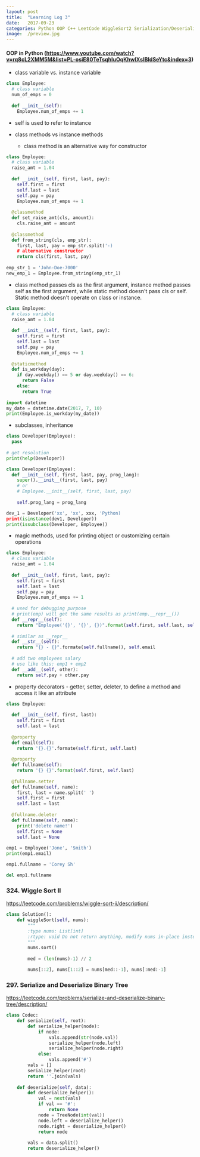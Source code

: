 ```yaml
---
layout: post
title:  "Learning Log 3"
date:   2017-09-23 
categories: Python OOP C++ LeetCode WiggleSort2 Serialization/Deserialization
image:  /preview.jpg
---
```

#### OOP in Python (https://www.youtube.com/watch?v=rq8cL2XMM5M&list=PL-osiE80TeTsqhIuOqKhwlXsIBIdSeYtc&index=3)
- class variable vs. instance variable
```python
class Employee:
  # class variable
  num_of_emps = 0
  
  def __init__(self):
    Employee.num_of_emps += 1
```
- self is used to refer to instance

- class methods vs instance methods

  - class method is an alternative way for constructor
  
```python
class Employee:
  # class variable
  raise_amt = 1.04
  
  def __init__(self, first, last, pay):
    self.first = first
    self.last = last
    self.pay = pay
    Employee.num_of_emps += 1
    
  @classmethod
  def set_raise_amt(cls, amount):
    cls.raise_amt = amount
    
  @classmethod
  def from_string(cls, emp_str):
    first, last, pay = emp_str.split('-)
    # alternative constructor
    return cls(first, last, pay)
    
emp_str_1 = 'John-Doe-7000'
new_emp_1 = Employee.from_string(emp_str_1)
```
- class method passes cls as the first argument, instance method passes self as the first argument, while static method doesn't pass cls or self. Static method doesn't operate on class or instance.

```python
class Employee:
  # class variable
  raise_amt = 1.04
  
  def __init__(self, first, last, pay):
    self.first = first
    self.last = last
    self.pay = pay
    Employee.num_of_emps += 1
    
  @staticmethod
  def is_workday(day):
    if day.weekday() == 5 or day.weekday() == 6:
      return False
    else:
      return True
    
import datetime
my_date = datetime.date(2017, 7, 10)
print(Employee.is_workday(my_date))
```

- subclasses, inheritance

```python
class Developer(Employee):
  pass
  
# get resolution
print(help(Developer))

class Developer(Employee):
  def __init__(self, first, last, pay, prog_lang):
    super().__init__(first, last, pay)
    # or
    # Employee.__init__(self, first, last, pay)
    
    self.prog_lang = prog_lang

dev_1 = Developer('xx', 'xx', xxx, 'Python)
print(isinstance(dev1, Developer))
print(issubclass(Developer, Employee))
```

- magic methods, used for printing object or customizing certain operations

```python
class Employee:
  # class variable
  raise_amt = 1.04
  
  def __init__(self, first, last, pay):
    self.first = first
    self.last = last
    self.pay = pay
    Employee.num_of_emps += 1
    
  # used for debugging purpose
  # print(emp) will get the same results as print(emp.__repr__()) 
  def __repr__(self):
    return "Employee('{}', '{}', {})".format(self.first, self.last, self.pay)
    
  # similar as __repr__
  def __str__(self):
    return "{} - {}".formate(self.fullname(), self.email
  
  # add two employees salary
  # use like this: emp1 + emp2
  def __add__(self, other):
    return self.pay + other.pay
```

- property decorators - getter, setter, deleter, to define a method and access it like an attribute

```python
class Employee:
  
  def __init__(self, first, last):
    self.first = first
    self.last = last
  
  @property 
  def email(self):
    return '{}.{}'.formate(self.first, self.last)
    
  @property
  def fullname(self):
    return '{} {}'.format(self.first, self.last)
    
  @fullname.setter
  def fullname(self, name):
    first, last = name.split(' ')
    self.first = first
    self.last = last
    
  @fullname.deleter
  def fullname(self, name):
    print('delete name!')
    self.first = None
    self.last = None
  
emp1 = Employee('Jone', 'Smith')
print(emp1.email)

emp1.fullname = 'Corey Sh'

del emp1.fullname
```

### 324. Wiggle Sort II
https://leetcode.com/problems/wiggle-sort-ii/description/
```python
class Solution():
	def wiggleSort(self, nums):
		"""
		:type nums: List[int]
		:rtype: void Do not return anything, modify nums in-place instead.
		"""
		nums.sort()
    
		med = (len(nums)-1) // 2

		nums[::2], nums[1::2] = nums[med::-1], nums[:med:-1]
```

### 297. Serialize and Deserialize Binary Tree
https://leetcode.com/problems/serialize-and-deserialize-binary-tree/description/

```python
class Codec:
    def serialize(self, root):
        def serialize_helper(node):
            if node:
                vals.append(str(node.val))
                serialize_helper(node.left)
                serialize_helper(node.right)
            else:
                vals.append('#')
        vals = []
        serialize_helper(root)
        return ''.join(vals)
    
    def deserialize(self, data):
        def deserialize_helper():
            val = next(vals)
            if val == '#':
                return None
            node = TreeNode(int(val))
            node.left = deserialize_helper()
            node.right = deserialize_helper()
            return node
        
        vals = data.split()
        return deserialize_helper()
```

